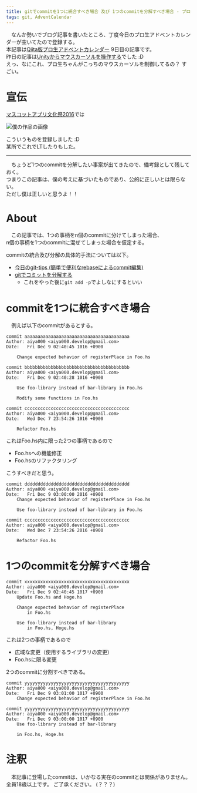 ```yaml
---
title: gitでcommitを1つに統合すべき場合 及び 1つのcommitを分解すべき場合 - プロ生アドベントカレンダー2016 - 9日目
tags: git, AdventCalendar
---
```

　なんか勢いでブログ記事を書いたところ、丁度今日のプロ生アドベントカレンダーが空いてたので登録する。  
本記事は[Qiita版プロ生アドベントカレンダー](http://qiita.com/advent-calendar/2016/pronama-chan) 9日目の記事です。  
昨日の記事は[Unityからマウスカーソルを操作する](http://qiita.com/kirurobo/items/fb6b39a6097338f02eb4)でした :D  
えっ、なにこれ、プロ生ちゃんがこっちのマウスカーソルを制御してるの？ すごい。


# 宣伝
[マスコットアプリ文化祭2016](https://mascot-apps-contest.azurewebsites.net/2016/About)では

![僕の作品の画像](/2016-12-09-pronama_advent_calendar_2016_git-commit-cases/my.png)

こういうものを登録しました :D  
某所でこれでLTしたりもした。

- - -

　ちょうど1つのcommitを分解したい事案が出てきたので、備考録として残しておく。  
つまりこの記事は、僕の考えに基づいたものであり、公的に正しいとは限らない。  
ただし僕は正しいと思うよ！！


# About
　この記事では、1つの事柄をn個のcommitに分けてしまった場合、  
n個の事柄を1つのcommitに混ぜてしまった場合を仮定する。

commitの統合及び分解の具体的手法については以下。

- [今日のgit-tips (簡単で便利なrebaseによるcommit編集)](https://$host$/posts/2016-07-19-todays_git_tips.html)
- [gitでコミットを分解する](http://www.cocoalife.net/2010/11/post_857.html)
    - これをやった後に`git add -p`でよしなにするといい


# commitを1つに統合すべき場合
　例えば以下のcommitがあるとする。

```git-log
commit aaaaaaaaaaaaaaaaaaaaaaaaaaaaaaaaaaaaaaaa
Author: aiya000 <aiya000.develop@gmail.com>
Date:   Fri Dec 9 02:40:45 1016 +0900

    Change expected behavior of registerPlace in Foo.hs

commit bbbbbbbbbbbbbbbbbbbbbbbbbbbbbbbbbbbbbbbb
Author: aiya000 <aiya000.develop@gmail.com>
Date:   Fri Dec 9 02:40:28 1016 +0900

    Use foo-library instead of bar-library in Foo.hs

    Modify some functions in Foo.hs

commit cccccccccccccccccccccccccccccccccccccccc
Author: aiya000 <aiya000.develop@gmail.com>
Date:   Wed Dec 7 23:54:26 1016 +0900

    Refactor Foo.hs
```

これはFoo.hs内に限った2つの事柄であるので

- Foo.hsへの機能修正
- Foo.hsのリファクタリング

こうすべきだと思う。

```git-log
commit dddddddddddddddddddddddddddddddddddddddd
Author: aiya000 <aiya000.develop@gmail.com>
Date:   Fri Dec 9 03:00:00 2016 +0900
    Change expected behavior of registerPlace in Foo.hs

    Use foo-library instead of bar-library in Foo.hs

commit cccccccccccccccccccccccccccccccccccccccc
Author: aiya000 <aiya000.develop@gmail.com>
Date:   Wed Dec 7 23:54:26 2016 +0900

    Refactor Foo.hs
```


# 1つのcommitを分解すべき場合

```git-log
commit xxxxxxxxxxxxxxxxxxxxxxxxxxxxxxxxxxxxxxxx
Author: aiya000 <aiya000.develop@gmail.com>
Date:   Fri Dec 9 02:40:45 1017 +0900
    Update Foo.hs and Hoge.hs

    Change expected behavior of registerPlace
        in Foo.hs

    Use foo-library instead of bar-library
        in Foo.hs, Hoge.hs
```

これは2つの事柄であるので

- 広域な変更（使用するライブラリの変更）
- Foo.hsに限る変更

2つのcommitに分割すべきである。

```git-log
commit yyyyyyyyyyyyyyyyyyyyyyyyyyyyyyyyyyyyyyyy
Author: aiya000 <aiya000.develop@gmail.com>
Date:   Fri Dec 9 03:01:00 1017 +0900
    Change expected behavior of registerPlace in Foo.hs

commit yyyyyyyyyyyyyyyyyyyyyyyyyyyyyyyyyyyyyyyy
Author: aiya000 <aiya000.develop@gmail.com>
Date:   Fri Dec 9 03:00:00 1017 +0900
    Use foo-library instead of bar-library

    in Foo.hs, Hoge.hs
```


# 注釈
　本記事に登場したcommitは、いかなる実在のcommitとは関係がありません。  
全員18歳以上です。 ご了承ください。 (？？？)
